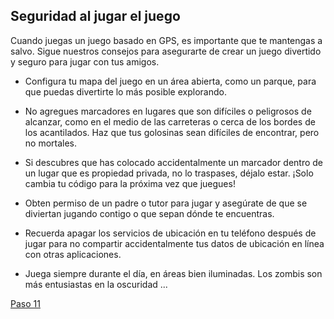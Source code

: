## Seguridad al jugar el juego

Cuando juegas un juego basado en GPS, es importante que te mantengas a salvo. Sigue nuestros consejos para asegurarte de crear un juego divertido y seguro para jugar con tus amigos.

+ Configura tu mapa del juego en un área abierta, como un parque, para que puedas divertirte lo más posible explorando.

+ No agregues marcadores en lugares que son difíciles o peligrosos de alcanzar, como en el medio de las carreteras o cerca de los bordes de los acantilados. Haz que tus golosinas sean difíciles de encontrar, pero no mortales.

+ Si descubres que has colocado accidentalmente un marcador dentro de un lugar que es propiedad privada, no lo traspases, déjalo estar. ¡Solo cambia tu código para la próxima vez que juegues!

+ Obten permiso de un padre o tutor para jugar y asegúrate de que se diviertan jugando contigo o que sepan dónde te encuentras.

+ Recuerda apagar los servicios de ubicación en tu teléfono después de jugar para no compartir accidentalmente tus datos de ubicación en línea con otras aplicaciones.

+ Juega siempre durante el día, en áreas bien iluminadas. Los zombis son más entusiastas en la oscuridad ...

[Paso 11](https://jolosan.github.io/encuentraZombi/es/step_11.html)